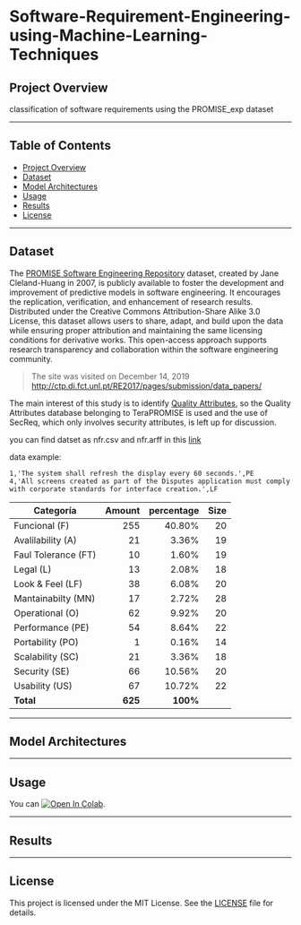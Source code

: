 # Software-Requirement-Engineering-using-Machine-Learning-Techniques

## Project Overview

classification of software requirements using the PROMISE_exp dataset

---
## Table of Contents

- [Project Overview](#project-overview)
- [Dataset](#dataset)
- [Model Architectures](#model-architectures)
- [Usage](#usage)
- [Results](#results)
- [License](#license)

--- 

## Dataset
The [PROMISE Software Engineering Repository](https://promisedata.org/2019/index.html) dataset, created by Jane Cleland-Huang in 2007, is publicly available to foster the development and improvement of predictive models in software engineering. It encourages the replication, verification, and enhancement of research results. Distributed under the Creative Commons Attribution-Share Alike 3.0 License, this dataset allows users to share, adapt, and build upon the data while ensuring proper attribution and maintaining the same licensing conditions for derivative works. This open-access approach supports research transparency and collaboration within the software engineering community.


 > The site was visited on December 14, 2019 http://ctp.di.fct.unl.pt/RE2017/pages/submission/data_papers/

The main interest of this study is to identify [Quality Attributes](http://ctp.di.fct.unl.pt/RE2017//downloads/datasets/nfr.arff), so the Quality Attributes database belonging to TeraPROMISE is used and the use of SecReq, which only involves security attributes, is left up for discussion.

you can find datset as nfr.csv and nfr.arff in this [link](https://github.com/Manolomon/tera-promise) 


data example:
```
1,'The system shall refresh the display every 60 seconds.',PE
4,'All screens created as part of the Disputes application must comply with corporate standards for interface creation.',LF
```


| Categoría | Amount | percentage | Size |
| - | -: | -: | -: |
| Funcional (F) | 255 | 40.80% | 20 |
| Avalilability (A) | 21 | 3.36% | 19 |
| Faul Tolerance (FT) | 10 | 1.60% | 19 |
| Legal (L) | 13 | 2.08% | 18 |
| Look & Feel (LF) | 38 | 6.08% | 20 |
| Mantainabilty (MN) | 17 | 2.72% | 28 |
| Operational (O) | 62 | 9.92% | 20 |
| Performance (PE) | 54 | 8.64% | 22 |
| Portability (PO) | 1 | 0.16% | 14 |
| Scalability (SC) | 21 | 3.36% | 18 |
| Security (SE) | 66 | 10.56% | 20 |
| Usability (US) | 67 | 10.72% | 22 |
| **Total** | **625** | **100%** |  |
---

## Model Architectures

---

## Usage
You can [![Open In Colab](https://colab.research.google.com/assets/colab-badge.svg)](https://colab.research.google.com/github/NimaMeghdadi/Software-Requirement-Engineering-using-Machine-Learning-Techniques/).

---

## Results

---
## License

This project is licensed under the MIT License. See the [LICENSE](LICENSE) file for details.